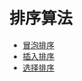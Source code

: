 # 排序算法

- [冒泡排序](sorting_algorithm/bubble_sort)
- [插入排序](sorting_algorithm/insertion_sort)
- [选择排序](sorting_algorithm/selection_sort)

